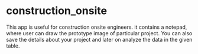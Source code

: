 # construction_onsite
This app is useful for construction onsite engineers. it contains a notepad, where user can draw the prototype image of particular project. You can also save the details about your project and later on analyze the data in the given table.
